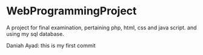 # WebProgrammingProject
A project for final examination, pertaining php, html, css and java script. and using my sql database.

Daniah Ayad: this is my first commit